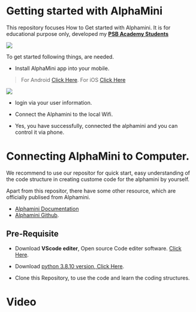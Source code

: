 # Getting started with AlphaMini

This repository focuses How to Get started with Alphamini. 
It is for educational purpose only, developed my [**PSB Academy Students**](https://www.psb-academy.edu.sg/)


![](https://i.pinimg.com/736x/4c/4e/f6/4c4ef6a1432bb3587c54e1fc77e4c1c2.jpg)


To get started following things, are needed.
*    Install AlphaMini app into your mobile. 
> For Android [Click Here](https://play.google.com/store/apps/details?id=com.ubtechinc.alpha.mini.edu&hl=en_SG&pli=1).
   For iOS [Click Here](https://apps.apple.com/us/app/alphamini/id1471118209)

![](https://i.pinimg.com/736x/16/bb/db/16bbdbe0e2e93e8bfb8d51487d09f7be.jpg)


* login via your user information.

* Connect the Alphamini to the local Wifi.

* Yes, you have successfully, connected the alphamini and you can control it via phone.


# Connecting AlphaMini to Computer.

We recommend to use our repositor for quick start, easy understanding of the code structure in creating custome code for the alphamini by yourself.

Apart from this repositor, there have some other resource, which are officially publised from Alphamini.
* [Alphamini Documentation](https://docs.ubtrobot.com/alphamini/python-sdk-en/)  
* [Alphamini Github](https://github.com/marklogg/mini_demo).


## Pre-Requisite

* Download **VScode editer**, Open source Code editer software. [Click Here](https://code.visualstudio.com/).

* Download [python 3.8.10 version, Click Here](https://www.python.org/downloads/release/python-3810/).

* Clone this Repository, to use the code and learn the coding structures.

# Video 





